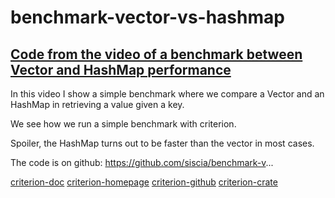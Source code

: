 # benchmark-vector-vs-hashmap

## [Code from the video of a benchmark between Vector and HashMap performance](https://youtu.be/5Y8y0m1Wjqw)

In this video I show a simple benchmark where we compare a Vector and an HashMap in retrieving a value given a key.

We see how we run a simple benchmark with criterion.

Spoiler, the HashMap turns out to be faster than the vector in most cases. 

The code is on github: https://github.com/siscia/benchmark-v...

[criterion-doc](https://docs.rs/criterion/0.2.11/crit...)
[criterion-homepage](https://bheisler.github.io/criterion....)
[criterion-github](https://github.com/bheisler/criterion.rs)
[criterion-crate](https://crates.io/crates/criterion)
